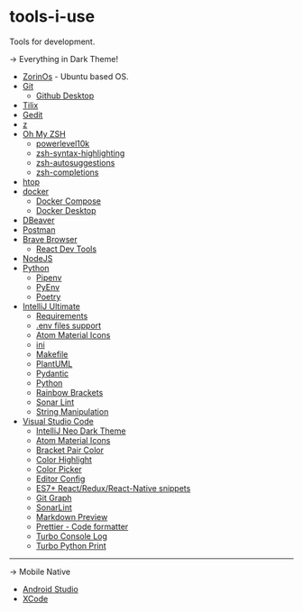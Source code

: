 # tools-i-use
Tools for development.

-> Everything in Dark Theme!
- [ZorinOs](https://www.docker.com/get-docker) - Ubuntu based OS.
- [Git](https://git-scm.com/book/en/v2/Getting-Started-Installing-Git)
  - [Github Desktop](https://docs.docker.com/compose/)
- [Tilix](https://gnunn1.github.io/tilix-web/) <!--- sudo apt install tilix -->
- [Gedit](https://wiki.gnome.org/Apps/Gedit) <!-- sudo apt-get install gedit -->
- [z](https://github.com/rupa/z/blob/master/z.sh)
- [Oh My ZSH](https://github.com/robbyrussell/oh-my-zsh)
  - [powerlevel10k](https://github.com/romkatv/powerlevel10k)
  - [zsh-syntax-highlighting](https://github.com/zsh-users/zsh-syntax-highlighting)
  - [zsh-autosuggestions](https://github.com/zsh-users/zsh-autosuggestions)
  - [zsh-completions](https://github.com/zsh-users/zsh-completions)
- [htop](https://hisham.hm/htop/) <!-- sudo apt install htop -->
- [docker](https://www.docker.com/get-docker)
  - [Docker Compose](https://docs.docker.com/compose/)
  - [Docker Desktop](https://docs.docker.com/desktop/install) <!-- sudo apt-get install ./docker-desktop-<version>-<arch>.deb -->
- [DBeaver](https://flathub.org/apps/details/io.dbeaver.DBeaverCommunity) <!-- sudo snap install dbeaver-ce -->
- [Postman](https://flathub.org/apps/details/com.getpostman.Postman) <!-- sudo snap install postman -->
- [Brave Browser](https://brave.com/)
  - [React Dev Tools](https://chromewebstore.google.com/detail/react-developer-tools/fmkadmapgofadopljbjfkapdkoienihi)
- [NodeJS](https://nodejs.org/en/download/package-manager/#debian-and-ubuntu-based-linux-distributions)
- [Python](https://python.org.br/instalacao-linux/)
  - [Pipenv](https://github.com/pypa/pipenv/)
  - [PyEnv](https://github.com/pyenv/pyenv)
  - [Poetry](https://python-poetry.org/)
- [IntelliJ Ultimate](https://www.jetbrains.com/idea/download) <!-- sudo snap install intellij-idea-ultimate --classic -->
  - [Requirements](https://plugins.jetbrains.com/plugin/10837-requirements)
  - [.env files support](https://plugins.jetbrains.com/plugin/9525--env-files-support)
  - [Atom Material Icons](https://plugins.jetbrains.com/plugin/10044-atom-material-icons)
  - [ini](https://plugins.jetbrains.com/plugin/6981-ini)
  - [Makefile](https://plugins.jetbrains.com/plugin/9333-makefile-language)
  - [PlantUML](https://plugins.jetbrains.com/plugin/7017-plantuml-integration)
  - [Pydantic](https://plugins.jetbrains.com/plugin/12861-pydantic)
  - [Python](https://plugins.jetbrains.com/plugin/631-python)
  - [Rainbow Brackets](https://plugins.jetbrains.com/plugin/10080-rainbow-brackets)
  - [Sonar Lint](https://plugins.jetbrains.com/plugin/7973-sonarlint)
  - [String Manipulation](https://plugins.jetbrains.com/plugin/2162-string-manipulation)
- [Visual Studio Code](https://flathub.org/apps/details/com.visualstudio.code) <!-- sudo snap install --classic code -->
  - [IntelliJ Neo Dark Theme](https://marketplace.visualstudio.com/items?itemName=hyperdarker.intellij-neo-dark)
  - [Atom Material Icons](https://marketplace.visualstudio.com/items?itemName=AtomMaterial.a-file-icon-vscode)
  - [Bracket Pair Color](https://marketplace.visualstudio.com/items?itemName=BracketPairColorDLW.bracket-pair-color-dlw)
  - [Color Highlight](https://marketplace.visualstudio.com/items?itemName=naumovs.color-highlight)
  - [Color Picker](https://marketplace.visualstudio.com/items?itemName=anseki.vscode-color)
  - [Editor Config](https://marketplace.visualstudio.com/items?itemName=EditorConfig.EditorConfig)
  - [ES7+ React/Redux/React-Native snippets](https://marketplace.visualstudio.com/items?itemName=dsznajder.es7-react-js-snippets)
  - [Git Graph](https://marketplace.visualstudio.com/items?itemName=mhutchie.git-graph)
  - [SonarLint](https://marketplace.visualstudio.com/items?itemName=SonarSource.sonarlint-vscode)
  - [Markdown Preview](https://marketplace.visualstudio.com/items?itemName=bierner.markdown-preview-github-styles)
  - [Prettier - Code formatter](https://marketplace.visualstudio.com/items?itemName=esbenp.prettier-vscode)
  - [Turbo Console Log](https://marketplace.visualstudio.com/items?itemName=ChakrounAnas.turbo-console-log)
  - [Turbo Python Print](https://marketplace.visualstudio.com/items?itemName=FedrickNishant.turbo-python-print)

___________________________________________________________________________________________________________________________

-> Mobile Native
- [Android Studio](https://developer.android.com/studio?hl=pt-br)
- [XCode](https://developer.android.com/studio?hl=pt-br)
